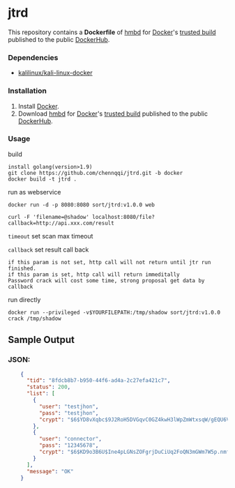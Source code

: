 jtrd
=============

This repository contains a **Dockerfile** of [hmbd](https://github.com/chennqqi/jtrd/) for [Docker](https://www.docker.io/)'s [trusted build](https://hub.docker.com/u/sort/jtrd/) published to the public [DockerHub](https://hub.docker.com/).

### Dependencies

-	[kalilinux/kali-linux-docker](https://hub.docker.com/r/kalilinux/kali-linux-docker/)

### Installation

1.	Install [Docker](https://www.docker.io/).
2.	Download [hmbd](https://github.com/chennqqi/jtrd/) for [Docker](https://www.docker.com/)'s [trusted build](https://index.docker.io/u/sort/jtrd/) published to the public [DockerHub](https://hub.docker.com/).

### Usage

build

	install golang(version>1.9)
	git clone https://github.com/chennqqi/jtrd.git -b docker
	docker build -t jtrd .

run as webservice

	docker run -d -p 8080:8080 sort/jtrd:v1.0.0 web

	curl -F 'filename=@shadow' localhost:8080/file?callback=http://api.xxx.com/result

`timeout` set scan max timeout

`callback` set result call back

	if this param is not set, http call will not return until jtr run finished.
	if this param is set, http call will return immeditally
	Password crack will cost some time, strong proposal get data by callback 
	
run directly	

	docker run --privileged -v$YOURFILEPATH:/tmp/shadow sort/jtrd:v1.0.0 crack /tmp/shadow
	
## Sample Output

### JSON:


```json
	{
	  "tid": "8fdcb8b7-b950-44f6-ad4a-2c27efa421c7",
	  "status": 200,
	  "list": [
	    {
	      "user": "testjhon",
	      "pass": "testjhon",
	      "crypt": "$6$YD8vXqbc$9J2RoH5DVGqvC0GZ4kwH3lWpZmWtxsqW/gEQU6VVPsRyHm.fU6pSDvcSzV3MDQ54vYDCoI6vEWg3lrUXee7F90"
	    },
	    {
	      "user": "connector",
	      "pass": "12345678",
	      "crypt": "$6$KD9o3B6U$Ine4pLGNsZOFgrjDuCiUq2FoQN3mGWm7W5p.nmf5M71yPBnV2zq8zElUgwgNASRF0aLpLWo5EJHDFyKEjF1Qr0"
	    }
	  ],
	  "message": "OK"
	}

```

